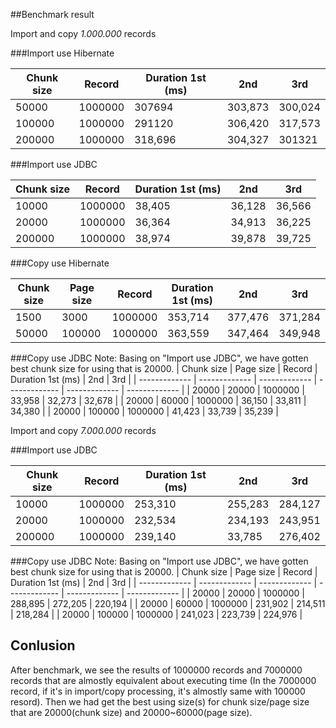 ##Benchmark result

Import and copy *1.000.000* records

###Import use Hibernate

| Chunk size | Record | Duration 1st (ms) | 2nd | 3rd |
| ------------- | ------------- |	------------- |	-------------	| ------------- |
| 50000 | 1000000 |	307694 | 303,873	| 300,024 |
| 100000 | 1000000 |	291120 |	306,420 | 317,573 |
| 200000 | 1000000 |	318,696 |	304,327 | 301321 |

###Import use JDBC

| Chunk size | Record | Duration 1st (ms) | 2nd | 3rd |
| ------------- | ------------- |	------------- |	-------------	| ------------- |
| 10000 | 1000000 |	38,405 |	36,128	| 36,566 |
| 20000 | 1000000 |	36,364 |	34,913	| 36,225 |
| 200000 | 1000000 |	38,974 |	39,878	| 39,725 |
 
###Copy use Hibernate

| Chunk size | Page size | Record | Duration 1st (ms) | 2nd | 3rd |
| ------------- | ------------- |	------------- |	-------------	| ------------- | ------------- |
| 1500 | 3000 |	1000000 |	353,714	| 377,476 | 371,284 |
| 50000 | 100000 |	1000000 |	363,559	| 347,464 | 349,948 |

###Copy use JDBC
 Note: Basing on "Import use JDBC", we have gotten best chunk size for using that is 20000.
| Chunk size | Page size | Record | Duration 1st (ms) | 2nd | 3rd |
| ------------- | ------------- |	------------- |	-------------	| ------------- | ------------- |
| 20000 | 20000 |	1000000 |	33,958	| 32,273 | 32,678 |
| 20000 | 60000 |	1000000 |	36,150 | 33,811 | 34,380 |
| 20000 | 100000 |	1000000 |	41,423 | 33,739 | 35,239 |


Import and copy *7.000.000* records

###Import use JDBC

| Chunk size | Record | Duration 1st (ms) | 2nd | 3rd |
| ------------- | ------------- |	------------- |	-------------	| ------------- |
| 10000 | 1000000 |	253,310 |	255,283	| 284,127 |
| 20000 | 1000000 |	232,534 |	234,193	| 243,951 |
| 200000 | 1000000 |	239,140 |	33,785	| 276,402 |

###Copy use JDBC
 Note: Basing on "Import use JDBC", we have gotten best chunk size for using that is 20000.
| Chunk size | Page size | Record | Duration 1st (ms) | 2nd | 3rd |
| ------------- | ------------- |	------------- |	-------------	| ------------- | ------------- |
| 20000 | 20000 |	1000000 |	288,895	| 272,205 | 220,194 |
| 20000 | 60000 |	1000000 |	231,902 | 214,511 | 218,284 |
| 20000 | 100000 |	1000000 |	241,023 | 223,739 | 224,976 |

## Conlusion 
After benchmark, we see the results of 1000000 records and 7000000 records that are almostly equivalent about executing time (In the 7000000  record, if it's in import/copy processing, it's almostly same with 100000 resord). Then we had get the best using size(s) for chunk size/page size that are 20000(chunk size) and 20000~60000(page size).
